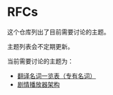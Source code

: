 # RFCs

这个仓库列出了目前需要讨论的主题。

主题列表会不定期更新。

当前需要讨论的主题为：

- [翻译名词一览表（专有名词）](https://github.com/ba-archive/rfcs/blob/main/0001-translation-term-guideline.md)
- [剧情播放器架构](https://github.com/ba-archive/rfcs/blob/main/0000-story-viewer-architecture.md)
